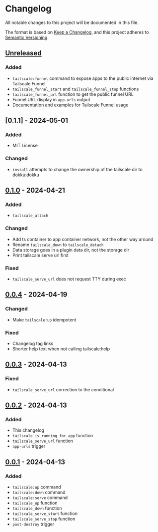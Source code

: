# Changelog

All notable changes to this project will be documented in this file.

The format is based on [Keep a Changelog](https://keepachangelog.com/en/1.1.0/),
and this project adheres to [Semantic Versioning](https://semver.org/spec/v2.0.0.html).

## [Unreleased]
### Added
- `tailscale:funnel` command to expose apps to the public internet via Tailscale Funnel
- `tailscale_funnel_start` and `tailscale_funnel_stop` functions
- `tailscale_funnel_url` function to get the public funnel URL
- Funnel URL display in `app-urls` output
- Documentation and examples for Tailscale Funnel usage

## [0.1.1] - 2024-05-01
### Added
- MIT License

### Changed
- `install` attempts to change the ownership of the tailscale dir to dokku:dokku

## [0.1.0] - 2024-04-21
### Added
- `tailscale_attach`

### Changed
- Add ts container to app container network, not the other way around
- Rename `tailscale_down` to `tailscale_detach`
- Data storage goes in a plugin data dir, not the storage dir
- Print tailscale serve url first

### Fixed
- `tailscale_serve_url` does not request TTY during exec

## [0.0.4] - 2024-04-19
### Changed
- Make `tailscale:up` idempotent

### Fixed
- Changelog tag links
- Shorter help text when not calling tailscale:help

## [0.0.3] - 2024-04-13
### Fixed
- `tailscale_serve_url` correction to the conditional

## [0.0.2] - 2024-04-13
### Added
- This changelog
- `tailscale_is_running_for_app` function
- `tailscale_serve_url` function
- `app-urls` trigger

## [0.0.1] - 2024-04-13
### Added
- `tailscale:up` command
- `tailscale:down` command
- `tailscale:serve` command
- `tailscale_up` function
- `tailscale_down` function
- `tailscale_serve_start` function
- `tailscale_serve_stop` function
- `post-destroy` trigger

[unreleased]: https://github.com/andrew-womeldorf/dokku-tailscale/compare/0.1.0...HEAD
[0.1.0]: https://github.com/andrew-womeldorf/dokku-tailscale/compare/0.0.4...0.1.0
[0.0.4]: https://github.com/andrew-womeldorf/dokku-tailscale/compare/0.0.3...0.0.4
[0.0.3]: https://github.com/andrew-womeldorf/dokku-tailscale/compare/0.0.2...0.0.3
[0.0.2]: https://github.com/andrew-womeldorf/dokku-tailscale/compare/0.0.1...0.0.2
[0.0.1]: https://github.com/andrew-womeldorf/dokku-tailscale/releases/tag/0.0.1

